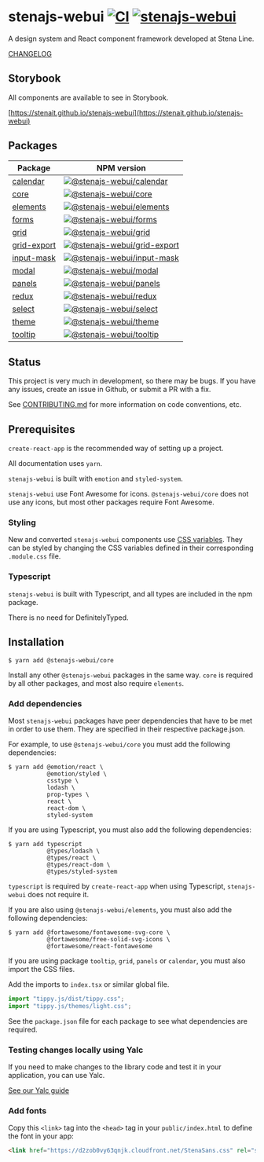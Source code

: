 # stenajs-webui [![CI](https://github.com/StenaIT/stenajs-webui/actions/workflows/nodejs.yml/badge.svg)](https://github.com/StenaIT/stenajs-webui/actions/workflows/nodejs.yml) [![stenajs-webui](https://img.shields.io/npm/v/@stenajs-webui/core?label=stenajs-webui)](https://www.npmjs.com/package/@stenajs-webui/core)

A design system and React component framework developed at Stena Line.

[CHANGELOG](CHANGELOG.md)

## Storybook

All components are available to see in Storybook.

[https://stenait.github.io/stenajs-webui](https://stenait.github.io/stenajs-webui)

## Packages

| Package                                       | NPM version                                                                                                                                                                         |
| --------------------------------------------- | ----------------------------------------------------------------------------------------------------------------------------------------------------------------------------------- |
| [calendar](packages/calendar/README.md)       | [![@stenajs-webui/calendar](https://img.shields.io/npm/v/@stenajs-webui/calendar?label=%40stenajs-webui%2Fcalendar)](https://www.npmjs.com/package/@stenajs-webui/calendar)         |
| [core](packages/core/README.md)               | [![@stenajs-webui/core](https://img.shields.io/npm/v/@stenajs-webui/core?label=%40stenajs-webui%2Fcore)](https://www.npmjs.com/package/@stenajs-webui/core)                         |
| [elements](packages/elements/README.md)       | [![@stenajs-webui/elements](https://img.shields.io/npm/v/@stenajs-webui/elements?label=%40stenajs-webui%2Felements)](https://www.npmjs.com/package/@stenajs-webui/elements)         |
| [forms](packages/forms/README.md)             | [![@stenajs-webui/forms](https://img.shields.io/npm/v/@stenajs-webui/forms?label=%40stenajs-webui%2Fforms)](https://www.npmjs.com/package/@stenajs-webui/forms)                     |
| [grid](packages/grid/README.md)               | [![@stenajs-webui/grid](https://img.shields.io/npm/v/@stenajs-webui/grid?label=%40stenajs-webui%2Fgrid)](https://www.npmjs.com/package/@stenajs-webui/grid)                         |
| [grid-export](packages/grid-export/README.md) | [![@stenajs-webui/grid-export](https://img.shields.io/npm/v/@stenajs-webui/grid-export?label=%40stenajs-webui%2Fgrid)](https://www.npmjs.com/package/@stenajs-webui/grid-export)    |
| [input-mask](packages/input-mask/README.md)   | [![@stenajs-webui/input-mask](https://img.shields.io/npm/v/@stenajs-webui/input-mask?label=%40stenajs-webui%2Finput-mask)](https://www.npmjs.com/package/@stenajs-webui/input-mask) |
| [modal](packages/modal/README.md)             | [![@stenajs-webui/modal](https://img.shields.io/npm/v/@stenajs-webui/modal?label=%40stenajs-webui%2Fmodal)](https://www.npmjs.com/package/@stenajs-webui/modal)                     |
| [panels](packages/panels/README.md)           | [![@stenajs-webui/panels](https://img.shields.io/npm/v/@stenajs-webui/panels?label=%40stenajs-webui%2Fpanels)](https://www.npmjs.com/package/@stenajs-webui/panels)                 |
| [redux](packages/redux/README.md)             | [![@stenajs-webui/redux](https://img.shields.io/npm/v/@stenajs-webui/redux?label=%40stenajs-webui%2Fredux)](https://www.npmjs.com/package/@stenajs-webui/redux)                     |
| [select](packages/select/README.md)           | [![@stenajs-webui/select](https://img.shields.io/npm/v/@stenajs-webui/select?label=%40stenajs-webui%2Fselect)](https://www.npmjs.com/package/@stenajs-webui/select)                 |
| [theme](packages/theme/README.md)             | [![@stenajs-webui/theme](https://img.shields.io/npm/v/@stenajs-webui/theme?label=%40stenajs-webui%2Ftheme)](https://www.npmjs.com/package/@stenajs-webui/theme)                     |
| [tooltip](packages/tooltip/README.md)         | [![@stenajs-webui/tooltip](https://img.shields.io/npm/v/@stenajs-webui/tooltip?label=%40stenajs-webui%2Ftooltip)](https://www.npmjs.com/package/@stenajs-webui/tooltip)             |

## Status

This project is very much in development, so there may be bugs.
If you have any issues, create an issue in Github, or submit a PR with a fix.

See [CONTRIBUTING.md](CONTRIBUTING.md) for more information on code conventions, etc.

## Prerequisites

`create-react-app` is the recommended way of setting up a project.

All documentation uses `yarn`.

`stenajs-webui` is built with `emotion` and `styled-system`.

`stenajs-webui` use Font Awesome for icons.
`@stenajs-webui/core` does not use any icons, but most other packages require Font Awesome.

### Styling

New and converted `stenajs-webui` components use [CSS variables](packages/elements/default-theme.css).
They can be styled by changing the CSS variables defined in their corresponding `.module.css` file.

### Typescript

`stenajs-webui` is built with Typescript, and all types are included in the npm package.

There is no need for DefinitelyTyped.

## Installation

```shell
$ yarn add @stenajs-webui/core
```

Install any other `@stenajs-webui` packages in the same way.
`core` is required by all other packages, and most also require `elements`.

### Add dependencies

Most `stenajs-webui` packages have peer dependencies that have to be met in order to use them.
They are specified in their respective package.json.

For example, to use `@stenajs-webui/core` you must add the following dependencies:

```shell
$ yarn add @emotion/react \
           @emotion/styled \
           csstype \
           lodash \
           prop-types \
           react \
           react-dom \
           styled-system
```

If you are using Typescript, you must also add the following dependencies:

```shell
$ yarn add typescript
           @types/lodash \
           @types/react \
           @types/react-dom \
           @types/styled-system
```

`typescript` is required by `create-react-app` when using Typescript, `stenajs-webui` does not require it.

If you are also using `@stenajs-webui/elements`, you must also add the following dependencies:

```shell
$ yarn add @fortawesome/fontawesome-svg-core \
           @fortawesome/free-solid-svg-icons \
           @fortawesome/react-fontawesome
```

If you are using package `tooltip`, `grid`,  `panels` or
`calendar`, you must also import the CSS files.

Add the imports to `index.tsx` or similar global file.

```ts
import "tippy.js/dist/tippy.css";
import "tippy.js/themes/light.css";
```

See the `package.json` file for each package to see what dependencies are required.

### Testing changes locally using Yalc

If you need to make changes to the library code and test it in your application, you can use Yalc.

[See our Yalc guide](YALC.md)

### Add fonts

Copy this `<link>` tag into the `<head>` tag in your `public/index.html` to define the font in your app:

```html
<link href="https://d2zob0vy63qnjk.cloudfront.net/StenaSans.css" rel="stylesheet" type="text/css" />
```

